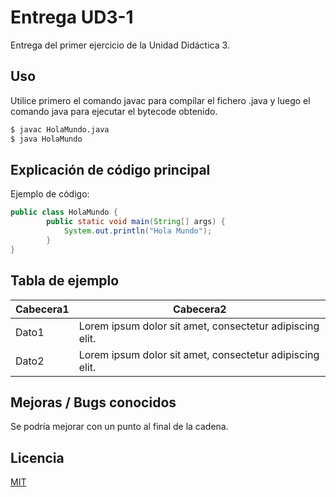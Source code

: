 
# Entrega UD3-1

Entrega del primer ejercicio de la Unidad Didáctica 3.

## Uso

Utilice primero el comando javac para compilar el fichero .java y luego el comando java para ejecutar el bytecode obtenido.

```bash
$ javac HolaMundo.java
$ java HolaMundo
```

## Explicación de código principal
Ejemplo de código:

```java
public class HolaMundo {
    	public static void main(String[] args) {		
    		System.out.println("Hola Mundo");
    	}
}
```
## Tabla de ejemplo

| Cabecera1| Cabecera2 |
| ------ | ------ |
| Dato1 | Lorem ipsum dolor sit amet, consectetur adipiscing elit.  |
| Dato2 |  Lorem ipsum dolor sit amet, consectetur adipiscing elit. |


## Mejoras / Bugs conocidos
Se podría mejorar con un punto al final de la cadena.

## Licencia
[MIT](https://choosealicense.com/licenses/mit/)
